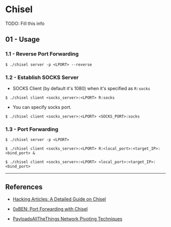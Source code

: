 # Chisel

TODO: Fill this info

## 01 - Usage

### 1.1 - Reverse Port Forwarding

`$ ./chisel server -p <LPORT> --reverse`

### 1.2 - Establish SOCKS Server

- SOCKS Client (by default it's 1080) when it's specified as `R:socks`

`$ ./chisel client <socks_server>:<LPORT> R:socks`

- You can specify socks port.

`$ ./chisel client <socks_server>:<LPORT> <SOCKS_PORT>:socks`

### 1.3 - Port Forwarding

```
$ ./chisel server -p <LPORT>

$ ./chisel client <socks_server>:<LPORT> R:<local_port>:<target_IP>:<bind_port> &

$ ./chisel client <socks_server>:<LPORT> <local_port>:<target_IP>:<bind_port>
```

---
## References

- [Hacking Articles: A Detailed Guide on Chisel](https://www.hackingarticles.in/a-detailed-guide-on-chisel/)

- [0xBEN: Port Forwarding with Chisel](https://notes.benheater.com/books/network-pivoting/page/port-forwarding-with-chisel)

- [PayloadsAllTheThings Network Pivoting Techniques](https://github.com/swisskyrepo/PayloadsAllTheThings/blob/master/Methodology%20and%20Resources/Network%20Pivoting%20Techniques.md)